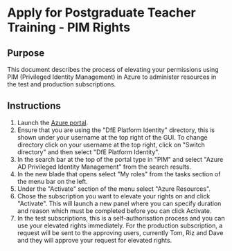 # Apply for Postgraduate Teacher Training - PIM Rights 

## Purpose

This document describes the process of elevating your permissions using PIM (Privileged Identity Management) in Azure to administer resources in the test and production subscriptions.

## Instructions

1. Launch the [Azure portal](https://portal.azure.com).
1. Ensure that you are using the "DfE Platform Identity" directory, this is shown under your username at the top right of the GUI. To change directory click on your username at the top right, click on "Switch directory" and then select "DfE Platform Identity".
1. In the search bar at the top of the portal type in "PIM" and select "Azure AD Privileged Identity Management" from the search results.
1. In the new blade that opens select "My roles" from the tasks section of the menu bar on the left.
1. Under the "Activate" section of the menu select "Azure Resources".
1. Chose the subscription you want to elevate your rights on and click "Activate". This will launch a new panel where you can specify duration and reason which must be completed before you can click Activate.
1. In the test subscriptions, this is a self-authorisation process and you can use your elevated rights immediately. For the production subscription, a request will be sent to the approving users, currently Tom, Riz and Dave and they will approve your request for elevated rights.
